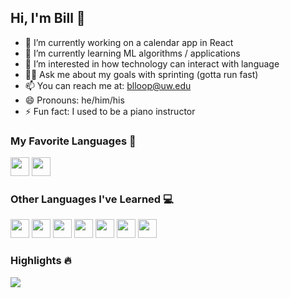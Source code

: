 ## Hi, I'm Bill 👋

- 📆 I’m currently working on a calendar app in React
- 🌱 I’m currently learning ML algorithms / applications
- 💭 I’m interested in how technology can interact with language
- 🏃‍♂️ Ask me about my goals with sprinting (gotta run fast)
- 📫 You can reach me at: blloop@uw.edu
- 😄 Pronouns: he/him/his
- ⚡ Fun fact: I used to be a piano instructor

### My Favorite Languages 🧠
<a href="#"><img src="https://img.shields.io/badge/-JavaScript-f0db4f?style=flat-square-round" style="height: 30px" href="#"></a>
<a href="#"><img src="https://img.shields.io/badge/-Python-4584b6?style=flat-square-round" style="height: 30px" href="#"></a>

### Other Languages I've Learned :computer:
<a href="#"><img src="https://img.shields.io/badge/-HTML-e34c26?style=flat-square-round" style="height: 30px" href="#"></a>
<a href="#"><img src="https://img.shields.io/badge/-CSS-2965f1?style=flat-square-round" style="height: 30px" href="#"></a>
<a href="#"><img src="https://img.shields.io/badge/-C-283593?style=flat-square-round" style="height: 30px" href="#"></a>
<a href="#"><img src="https://img.shields.io/badge/-C++-487cb4?style=flat-square-round" style="height: 30px" href="#"></a>
<a href="#"><img src="https://img.shields.io/badge/-Java-f89820?style=flat-square-round" style="height: 30px" href="#"></a>
<a href="#"><img src="https://img.shields.io/badge/-R-165caa?style=flat-square-round" style="height: 30px" href="#"></a>
<a href="#"><img src="https://img.shields.io/badge/-SQL-3698d7?style=flat-square-round" style="height: 30px" href="#"></a>

### Highlights :fire:
<a href=""><img align="center" src="http://github-readme-streak-stats.herokuapp.com?user=blloop&theme=radical"/></a>
